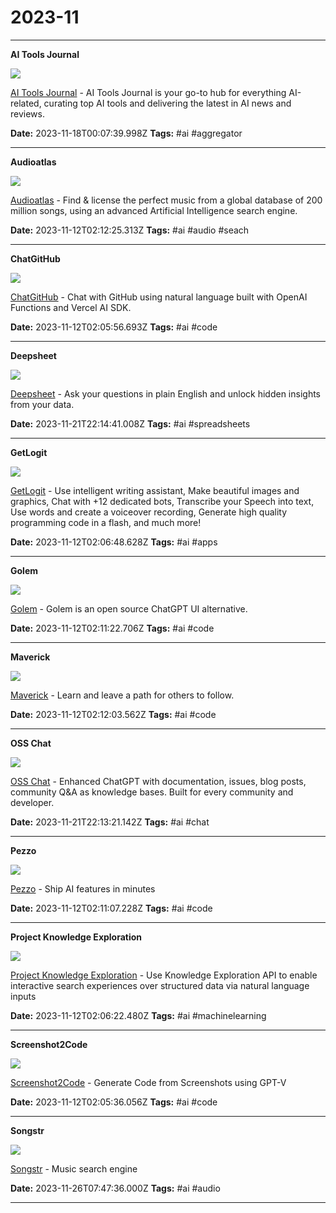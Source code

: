 # 2023-11

---

**AI Tools Journal**

![](https://rdl.ink/render/https%3A%2F%2Faitoolsjournal.net%2F)

[AI Tools Journal](https://aitoolsjournal.net/) - AI Tools Journal is your go-to hub for everything AI-related, curating top AI tools and delivering the latest in AI news and reviews.

**Date:** 2023-11-18T00:07:39.998Z
**Tags:** #ai #aggregator

---

**Audioatlas**

![](https://www.audioatlas.com/assets/banner-en.png)

[Audioatlas](https://www.audioatlas.com/) - Find & license the perfect music from a global database of 200 million songs, using an advanced Artificial Intelligence search engine.

**Date:** 2023-11-12T02:12:25.313Z
**Tags:** #ai #audio #seach

---

**ChatGitHub**

![](https://chatgithub.vercel.app/opengraph-image.png?da4a02a9bf61fb5f)

[ChatGitHub](https://chatgithub.vercel.app/) - Chat with GitHub using natural language built with OpenAI Functions and Vercel AI SDK.

**Date:** 2023-11-12T02:05:56.693Z
**Tags:** #ai #code

---

**Deepsheet**

![](https://deepsheet.dylancastillo.co/static/meta-img.png)

[Deepsheet](https://deepsheet.dylancastillo.co/#) - Ask your questions in plain English and unlock hidden insights from your data.

**Date:** 2023-11-21T22:14:41.008Z
**Tags:** #ai #spreadsheets

---

**GetLogit**

![](https://framerusercontent.com/images/FggVJdErB0O3bbbIcf482a4f8.png)

[GetLogit](https://getlogit.com/) - Use intelligent writing assistant, Make beautiful images and graphics, Chat with +12 dedicated bots, Transcribe your Speech into text, Use words and create a voiceover recording, Generate high quality programming code in a flash, and much more!

**Date:** 2023-11-12T02:06:48.628Z
**Tags:** #ai #apps

---

**Golem**

![](https://golem.chat/og-image.png)

[Golem](https://golem.chat/) - Golem is an open source ChatGPT UI alternative.

**Date:** 2023-11-12T02:11:22.706Z
**Tags:** #ai #code

---

**Maverick**

![](https://www.withmaverick.com/static/media/install-app.e3631942.png)

[Maverick](https://www.withmaverick.com/) - Learn and leave a path for others to follow.

**Date:** 2023-11-12T02:12:03.562Z
**Tags:** #ai #code

---

**OSS Chat**

![](https://osschat.io/og-image.png)

[OSS Chat](https://osschat.io/) - Enhanced ChatGPT with documentation, issues, blog posts, community Q&A as knowledge bases. Built for every community and developer.

**Date:** 2023-11-21T22:13:21.142Z
**Tags:** #ai #chat

---

**Pezzo**

![](https://cdn.pezzo.ai/open-graph-image.png)

[Pezzo](https://pezzo.ai/) - Ship AI features in minutes

**Date:** 2023-11-12T02:11:07.228Z
**Tags:** #ai #code

---

**Project Knowledge Exploration**

![](https://www.microsoft.com/en-us/research/uploads/prod/2018/11/1920x720-header-Knowledge-Exploration.jpg)

[Project Knowledge Exploration](https://www.microsoft.com/en-us/research/project/knowledge-exploration/) - Use Knowledge Exploration API to enable interactive search experiences over structured data via natural language inputs

**Date:** 2023-11-12T02:06:22.480Z
**Tags:** #ai #machinelearning

---

**Screenshot2Code**

![](https://i.imgur.com/dt7HcYW.png)

[Screenshot2Code](https://screenshot2code.com/) - Generate Code from Screenshots using GPT-V

**Date:** 2023-11-12T02:05:36.056Z
**Tags:** #ai #code

---

**Songstr**

![](http://www.songstr.com/image/songstr_256.png)

[Songstr](http://www.songstr.com) - Music search engine

**Date:** 2023-11-26T07:47:36.000Z
**Tags:** #ai #audio

---

